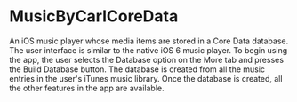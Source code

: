 # MusicByCarlCoreData
An iOS music player whose media items are stored in a Core Data database.  The user interface is similar to the native iOS 6 music player.  To begin using the app, the user selects the Database option on the More tab and presses the Build Database button.  The database is created from all the music entries in the user's iTunes music library.  Once the database is created, all the other features in the app are available.
